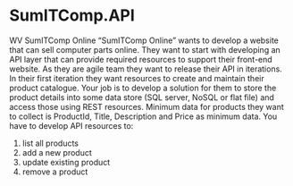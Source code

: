 # SumITComp.API
WV SumITComp Online 
“SumITComp Online” wants to develop a website that can sell computer parts online. They want to start with developing an API layer that can provide required resources to support their front-end website. As they are agile team they want to release their API in iterations. In their first iteration they want resources to create and maintain their product catalogue.
Your job is to develop a solution for them to store the product details into some data store (SQL server, NoSQL or flat file) and access those using REST resources. Minimum data for products they want to collect is ProductId, Title, Description and Price as minimum data. You have to develop API resources to:
1.	list all products
2.	add a new product
3.	update existing product
4.	remove a product
